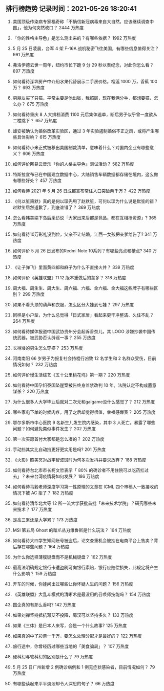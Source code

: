 
## 排行榜趋势 记录时间：2021-05-26 18:20:41
  
  1. 美国顶级传染病专家福奇称「不确信新冠病毒来自大自然，应该继续调查中国」，他为何突然改口？ 2444 万热度
    
  2. 「你的性格主导色」是怎么测出来的？有哪些依据？ 1992 万热度
    
  3. 5 月 25 日凌晨，台军 4 架 F-16A 战机秘密飞往美国，有哪些信息值得关注？ 991 万热度
    
  4. 弗洛伊德去世一周年，纽约市长下跪 9 分 29 秒以表纪念，对此你怎么看？ 897 万热度
    
  5. 如何看待深圳房产中介用水果代替展示二手房价格，榴莲 1000 万，香蕉 100 万？ 693 万热度
    
  6. 男朋友买了只猫，平常主要是他出钱，我照顾，现在我俩分手，都想要猫，怎么办？ 675 万热度
    
  7. 如何看待重庆 8 人大排档消费 1100 元后集体逃单，断后男子似乎曾一度欲从二楼跳下？ 657 万热度
    
  8. 雄安被确认为婚俗改革实验区，通过 3 年实验遏制婚俗不正之风，或将产生哪些具体影响？ 615 万热度
    
  9. 如何看待小米正式被移出美国制裁清单，意味着什么？对国内企业有哪些意义？ 606 万热度
    
  10. 如何评价网易云音乐「你的人格主导色」测试活动？ 582 万热度
    
  11. 特斯拉宣布已在中国建立数据中心，大陆销售车辆数据都存储在境内，这么做有哪些好处？ 457 万热度
    
  12. 如何看待 2021 年 5 月 26 日成都宣布常住人口突破两千万？ 422 万热度
    
  13. 《何以笙箫默》真的是何以琛先甩了赵默笙，可何以琛为什么说是默笙的错？赵默笙居然道歉了，到底谁错了？ 369 万热度
    
  14. 怎么看韩美娟下岛后采访说「大家出来后都是竞品，都在互相抢资源」? 365 万热度
    
  15. 如何看待10万彩礼没到位，父亲不让结婚，江西一女孩把亲爹给告了? 341 万热度
    
  16. 如何评价 5 月 26 日发布的Redmi Note 10系列？有哪些亮点和槽点? 340 万热度
    
  17. 《让子弹飞》里面黄四郎和麻子为什么不直接火并？ 339 万热度
    
  18. 如何评价《英雄联盟》11.12 版本重做后的蒙多？ 318 万热度
    
  19. 周大福、周生生、周大生、周六福、六福、金六福、金大福这些牌子有哪些区别？ 299 万热度
    
  20. 如果不看头顶的葫芦和衣服，怎么区分大娃到七娃？ 297 万热度
    
  21. 同样是小户型，为什么总觉得「日式家居」看起来更干净整洁、久住不乱？ 264 万热度
    
  22. 如何看待媒体报道中国武协贵州分会起诉香奈儿，其 LOGO 涉嫌抄袭中国传统武器，被武协否认辟谣一事？ 255 万热度
    
  23. 长得矮的男生怎么穿搭？ 253 万热度
    
  24. 河南南阳 66 岁男子为报复社会持棍行凶致 12 名学生和 2 名群众受伤，目前情况如何？ 232 万热度
    
  25. 如何评价慢生活综艺《五十公里桃花坞》第一期？ 220 万热度
    
  26. 如何看待中国孕妇泰国坠崖案被告终身监禁改判 10 年，法院认定不构成蓄意谋杀？ 220 万热度
    
  27. 为什么很多人大学毕业后就对二次元和galgame没什么感觉了？ 212 万热度
    
  28. 哪些家电下单的时候肉疼，用了之后却觉得很值，幸福感爆表？ 205 万热度
    
  29. 鄂尔多斯市中心医院 9 名新生儿发生院内感染，其中 3 人死亡，暴露了哪些问题？如何避免类似事件发生？ 202 万热度
    
  30. 第一次买房首付大家都是怎么凑的？ 202 万热度
    
  31. 手动挡其实比自动挡更好更实用是吗? 201 万热度
    
  32. 《火影》照美冥对战宇智波斑时为何多次发抖并要求放弃？ 188 万热度
    
  33. 如何看待台北市市长柯文哲表示「 80% 的确诊者不用住院可以吃药扛过去」？未来台湾疫情将如何发展？ 186 万热度
    
  34. 如何看待马毅老师深度学习第一性原理的文章在 ICML 四个审稿人一致接收的情况下被 AC 拒了？ 182 万热度
    
  35. 如何看待清华北大等 12 所一流大学获批首批「未来技术学院」？研究哪些未来技术？ 177 万热度
    
  36. 是高三累还是大学累？ 173 万热度
    
  37. MSI 第五局 Ghost 的暗爪丛刃维鲁斯是什么玩法？ 164 万热度
    
  38. 如何看待大四学生知网账号被盗后，论文查重机会被挂在电商平台上售卖？背后存在哪些问题？ 164 万热度
    
  39. 为什么你选择薄膜键盘而不是机械键盘？ 162 万热度
    
  40. 最高法明确规定银行卡遭盗刷可向银行索赔，银行应赔偿损失，此规定将产生什么影响？ 159 万热度
    
  41. 开车的时候，你娃问出过哪些让你怀疑人生的问题？ 156 万热度
    
  42. 《英雄联盟》大乱斗模式的清晰术是最没用的召唤师技能吗？ 154 万热度
    
  43. 国企真的有那么香吗? 142 万热度
    
  44. 如果刘禅坚持抵抗邓艾不投降，蜀汉可以坚持多久？ 133 万热度
    
  45. 如果《三体》是日本人来写，会是一个什么故事? 125 万热度
    
  46. 如果真的中了彩票一千万，要怎么处理分配才是最好的？ 122 万热度
    
  47. 旅行途中，你曾经历过哪些当地的「美食骗局」？ 107 万热度
    
  48. 硬科幻与软科幻的区别是什么？ 79 万热度
    
  49. 5 月 25 日广州新增 2 例确诊病例和 1 例无症状感染者，目前情况如何？ 79 万热度
    
  50. 有哪些读起来平平淡淡却令人深思的句子？ 66 万热度
    